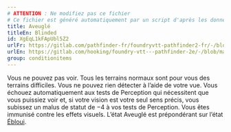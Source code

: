 ```yaml
---
# ATTENTION : Ne modifiez pas ce fichier
# Ce fichier est généré automatiquement par un script d'après les données du module Foundry VTT officiel et de sa traduction
title: Aveuglé
titleEn: Blinded
id: XgEqL1kFApUbl5Z2
urlFr: https://gitlab.com/pathfinder-fr/foundryvtt-pathfinder2-fr/-/blob/master/data/classes/XgEqL1kFApUbl5Z2.htm
urlEn: https://gitlab.com/hooking/foundry-vtt---pathfinder-2e/-/blob/master/packs/data/classes.db/blinded.json
group: conditionitems
---
```

Vous ne pouvez pas voir. Tous les terrains normaux sont pour vous des terrains difficiles. Vous ne pouvez rien détecter à l’aide de votre vue. Vous échouez automatiquement aux tests de Perception qui nécessitent que vous puissiez voir et, si votre vision est votre seul sens précis, vous subissez un malus de statut de −4 à vos tests de Perception. Vous êtes immunisé contre les effets visuels. L’état Aveuglé est prépondérant sur l’état [Ébloui](ébloui.md).


